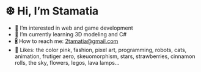 <H1> ❆ Hi, I’m Stamatia </H1>

- 👀 I’m interested in web and game development
- 🌱 I’m currently learning 3D modeling and C#
- 🖁 How to reach me: 2tamatia@gmail.com
- 🩷 Likes: the color pink, fashion, pixel art, programming, robots, cats, animation, frutiger aero, skeuomorphism, stars, strawberries, cinnamon rolls, the sky, flowers, legos, lava lamps...
  

<!---
stam4tia/stam4tia is a ✨ special ✨ repository because its `README.md` (this file) appears on your GitHub profile.
You can click the Preview link to take a look at your changes.
--->

